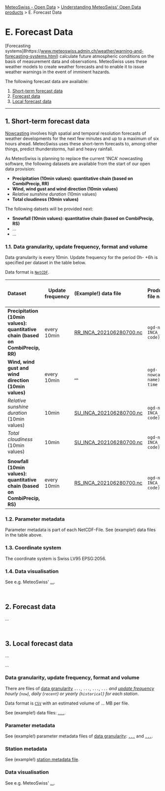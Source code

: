 [MeteoSwiss - Open Data](https://github.com/MeteoSwiss/opendata/blob/main/README.md) > [Understanding MeteoSwiss' Open Data products](https://github.com/MeteoSwiss/opendata/blob/main/README.md#understanding-meteoswiss-open-data-products) > E. Forecast Data

# E. Forecast Data
[Forecasting systems]8https://www.meteoswiss.admin.ch/weather/warning-and-forecasting-systems.html) calculate future atmospheric conditions on the basis of measurement data and observations. MeteoSwiss uses these weather models to create weather forecasts and to enable it to issue weather warnings in the event of imminent hazards. 

The following forecast data are available:

1. [Short-term forecast data](#1-short-term-forecast-data)
2. [Forecast data](#2-forecast-data)
3. [Local forecast data](#3-local-forecast-data)

---

## 1. Short-term forecast data
[Nowcasting](https://www.meteoswiss.admin.ch/weather/warning-and-forecasting-systems/nowcasting.html) involves high spatial and temporal resolution forecasts of weather developments for the next few minutes and up to a maximum of six hours ahead. MeteoSwiss uses these short-term forecasts to, among other things, predict thunderstorms, hail and heavy rainfall.

As MeteoSwiss is planning to replace the current 'INCA' nowcasting software, the following datasets are available from the start of our open data provision:
- **Precipitation (10min values): quantitative chain (based on CombiPrecip, RR)**
- **Wind, wind gust and wind direction (10min values)**
- *Relative sunshine duration* (10min values)
- **Total cloudiness (10min values)**

The following datsets will be provided next:
- **Snowfall (10min values): quantitative chain (based on CombiPrecip, RS)**
- ...
- ...

### 1.1. Data granularity, update frequency, format and volume
Data granularity is every 10min. Update frequency for the period 0h- +6h is specified per dataset in the table below.

Data format is [`NetCDF`](https://www.unidata.ucar.edu/software/netcdf).

| Dataset | Update frequency | (Example!) data file | Productive version file name | Estimated volume per file (MB) | 
|:----- | ----- |:----- |:----- | ----- |
| **Precipitation (10min values): quantitative chain (based on CombiPrecip, RR)** | every 10min | [RR_INCA_202106280700.nc](https://github.com/MeteoSwiss/publication-opendata-inca-data-nowcasting/blob/main/RR_INCA_202106280700.nc) | `ogd-nowcasting_RR-INCA_(date and time code).nc` | 1.7 |
| **Wind, wind gust and wind direction (10min values)** | every 10min | [...](...) | `ogd-nowcasting_(product name)_(date and time code).nc` | ... |
| *Relative sunshine duration* (10min values) | 10min | [SU_INCA_202106280700.nc](https://github.com/MeteoSwiss/publication-opendata-inca-data-nowcasting/blob/main/SU_INCA_202106280700.nc) | `ogd-nowcasting_SU-INCA_(date and time code).nc` | 6.4 |
| *Total cloudiness* (10min values) | 10min | [SU_INCA_202106280700.nc](https://github.com/MeteoSwiss/publication-opendata-inca-data-nowcasting/blob/main/SU_INCA_202106280700.nc) | `ogd-nowcasting_SU-INCA_(date and time code).nc` | 6.4 |
|       |       |       |       |       |
| **Snowfall (10min values): quantitative chain (based on CombiPrecip, RS)** | every 10min | [RS_INCA_202106280700.nc](https://github.com/MeteoSwiss/publication-opendata-inca-data-nowcasting/blob/main/RS_INCA_202106280700.nc) | `ogd-nowcasting_RS-INCA_(date and time code).nc` | 0.4 | 

### 1.2. Parameter metadata
Parameter metadata is part of each NetCDF-File. See (example!) data files in the table above.

<!-- ### Codes -->
<!-- ... -->

### 1.3. Coordinate system
The coordinate system is Swiss LV95 EPSG:2056.

### 1.4. Data visualisation
See e.g. MeteoSwiss' [...](...).

<br>

## 2. Forecast data
...

<br>

## 3. Local forecast data
... 

...

### Data granularity, update frequency, format and volume
There are files of [data granularity](https://github.com/MeteoSwiss/opendata-download?tab=readme-ov-file#data-granularity) `...`, `...`, `...`, `...` *and [update frequency](https://github.com/MeteoSwiss/opendata-download/blob/main/README.md#update-frequency) hourly (`now`), daily (`recent`) or yearly (`historical`) for each station*.

Data format is [`CSV`](https://github.com/MeteoSwiss/opendata-download?tab=readme-ov-file#column-separators-decimal-dividers-and-missing-values) with an estimated volume of ... MB per file.

See (example!) data files: [`...`](...).

### Parameter metadata
See (example!) parameter metadata files of [data granularity](https://github.com/MeteoSwiss/opendata-download?tab=readme-ov-file#data-granularity): [`...`](...) and [`...`](...).

<!-- ### Codes -->
<!-- ... -->

### Station metadata
See (example!) [station metadata file](...).

### Data visualisation
See e.g. MeteoSwiss' [...](...).

<br>
